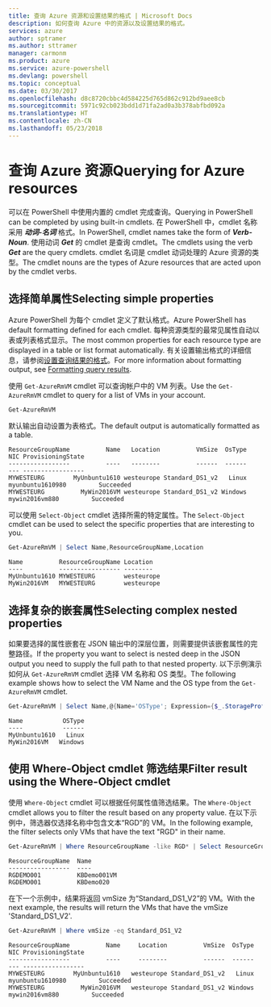 ```yaml
---
title: 查询 Azure 资源和设置结果的格式 | Microsoft Docs
description: 如何查询 Azure 中的资源以及设置结果的格式。
services: azure
author: sptramer
ms.author: sttramer
manager: carmonm
ms.product: azure
ms.service: azure-powershell
ms.devlang: powershell
ms.topic: conceptual
ms.date: 03/30/2017
ms.openlocfilehash: d8c8720cbbc4d584225d765d862c912bd9aee8cb
ms.sourcegitcommit: 5971c92cb023bdd1d71fa2ad0a3b378abfbd092a
ms.translationtype: HT
ms.contentlocale: zh-CN
ms.lasthandoff: 05/23/2018
---
```

# <a name="querying-for-azure-resources"></a><span data-ttu-id="58b02-103">查询 Azure 资源</span><span class="sxs-lookup"><span data-stu-id="58b02-103">Querying for Azure resources</span></span>

<span data-ttu-id="58b02-104">可以在 PowerShell 中使用内置的 cmdlet 完成查询。</span><span class="sxs-lookup"><span data-stu-id="58b02-104">Querying in PowerShell can be completed by using built-in cmdlets.</span></span> <span data-ttu-id="58b02-105">在 PowerShell 中，cmdlet 名称采用 **_动词-名词_** 格式。</span><span class="sxs-lookup"><span data-stu-id="58b02-105">In PowerShell, cmdlet names take the form of **_Verb-Noun_**.</span></span> <span data-ttu-id="58b02-106">使用动词 **_Get_** 的 cmdlet 是查询 cmdlet。</span><span class="sxs-lookup"><span data-stu-id="58b02-106">The cmdlets using the verb **_Get_** are the query cmdlets.</span></span> <span data-ttu-id="58b02-107">cmdlet 名词是 cmdlet 动词处理的 Azure 资源的类型。</span><span class="sxs-lookup"><span data-stu-id="58b02-107">The cmdlet nouns are the types of Azure resources that are acted upon by the cmdlet verbs.</span></span>


## <a name="selecting-simple-properties"></a><span data-ttu-id="58b02-108">选择简单属性</span><span class="sxs-lookup"><span data-stu-id="58b02-108">Selecting simple properties</span></span>

<span data-ttu-id="58b02-109">Azure PowerShell 为每个 cmdlet 定义了默认格式。</span><span class="sxs-lookup"><span data-stu-id="58b02-109">Azure PowerShell has default formatting defined for each cmdlet.</span></span> <span data-ttu-id="58b02-110">每种资源类型的最常见属性自动以表或列表格式显示。</span><span class="sxs-lookup"><span data-stu-id="58b02-110">The most common properties for each resource type are displayed in a table or list format automatically.</span></span> <span data-ttu-id="58b02-111">有关设置输出格式的详细信息，请参阅[设置查询结果的格式](formatting-output.md)。</span><span class="sxs-lookup"><span data-stu-id="58b02-111">For more information about formatting output, see [Formatting query results](formatting-output.md).</span></span>

<span data-ttu-id="58b02-112">使用 `Get-AzureRmVM` cmdlet 可以查询帐户中的 VM 列表。</span><span class="sxs-lookup"><span data-stu-id="58b02-112">Use the `Get-AzureRmVM` cmdlet to query for a list of VMs in your account.</span></span>

```powershell
Get-AzureRmVM
```

<span data-ttu-id="58b02-113">默认输出自动设置为表格式。</span><span class="sxs-lookup"><span data-stu-id="58b02-113">The default output is automatically formatted as a table.</span></span>

```
ResourceGroupName          Name   Location          VmSize  OsType              NIC ProvisioningState
-----------------          ----   --------          ------  ------              --- -----------------
MYWESTEURG        MyUnbuntu1610 westeurope Standard_DS1_v2   Linux myunbuntu1610980         Succeeded
MYWESTEURG          MyWin2016VM westeurope Standard_DS1_v2 Windows   mywin2016vm880         Succeeded
```

<span data-ttu-id="58b02-114">可以使用 `Select-Object` cmdlet 选择所需的特定属性。</span><span class="sxs-lookup"><span data-stu-id="58b02-114">The `Select-Object` cmdlet can be used to select the specific properties that are interesting to you.</span></span>

```powershell
Get-AzureRmVM | Select Name,ResourceGroupName,Location
```

```
Name          ResourceGroupName Location
----          ----------------- --------
MyUnbuntu1610 MYWESTEURG        westeurope
MyWin2016VM   MYWESTEURG        westeurope
```

## <a name="selecting-complex-nested-properties"></a><span data-ttu-id="58b02-115">选择复杂的嵌套属性</span><span class="sxs-lookup"><span data-stu-id="58b02-115">Selecting complex nested properties</span></span>

<span data-ttu-id="58b02-116">如果要选择的属性嵌套在 JSON 输出中的深层位置，则需要提供该嵌套属性的完整路径。</span><span class="sxs-lookup"><span data-stu-id="58b02-116">If the property you want to select is nested deep in the JSON output you need to supply the full path to that nested property.</span></span> <span data-ttu-id="58b02-117">以下示例演示如何从 `Get-AzureRmVM` cmdlet 选择 VM 名称和 OS 类型。</span><span class="sxs-lookup"><span data-stu-id="58b02-117">The following example shows how to select the VM Name and the OS type from the `Get-AzureRmVM` cmdlet.</span></span>

```powershell
Get-AzureRmVM | Select Name,@{Name='OSType'; Expression={$_.StorageProfile.OSDisk.OSType}}
```

```
Name           OSType
----           ------
MyUnbuntu1610   Linux
MyWin2016VM   Windows
```

## <a name="filter-result-using-the-where-object-cmdlet"></a><span data-ttu-id="58b02-118">使用 Where-Object cmdlet 筛选结果</span><span class="sxs-lookup"><span data-stu-id="58b02-118">Filter result using the Where-Object cmdlet</span></span>

<span data-ttu-id="58b02-119">使用 `Where-Object` cmdlet 可以根据任何属性值筛选结果。</span><span class="sxs-lookup"><span data-stu-id="58b02-119">The `Where-Object` cmdlet allows you to filter the result based on any property value.</span></span> <span data-ttu-id="58b02-120">在以下示例中，筛选器仅选择名称中包含文本“RGD”的 VM。</span><span class="sxs-lookup"><span data-stu-id="58b02-120">In the following example, the filter selects only VMs that have the text "RGD" in their name.</span></span>

```powershell
Get-AzureRmVM | Where ResourceGroupName -like RGD* | Select ResourceGroupName,Name
```

```
ResourceGroupName  Name
-----------------  ----
RGDEMO001          KBDemo001VM
RGDEMO001          KBDemo020
```

<span data-ttu-id="58b02-121">在下一个示例中，结果将返回 vmSize 为“Standard_DS1_V2”的 VM。</span><span class="sxs-lookup"><span data-stu-id="58b02-121">With the next example, the results will return the VMs that have the vmSize 'Standard_DS1_V2'.</span></span>

```powershell
Get-AzureRmVM | Where vmSize -eq Standard_DS1_V2
```

```
ResourceGroupName          Name     Location          VmSize  OsType              NIC ProvisioningState
-----------------          ----     --------          ------  ------              --- -----------------
MYWESTEURG        MyUnbuntu1610   westeurope Standard_DS1_v2   Linux myunbuntu1610980         Succeeded
MYWESTEURG          MyWin2016VM   westeurope Standard_DS1_v2 Windows   mywin2016vm880         Succeeded
```
